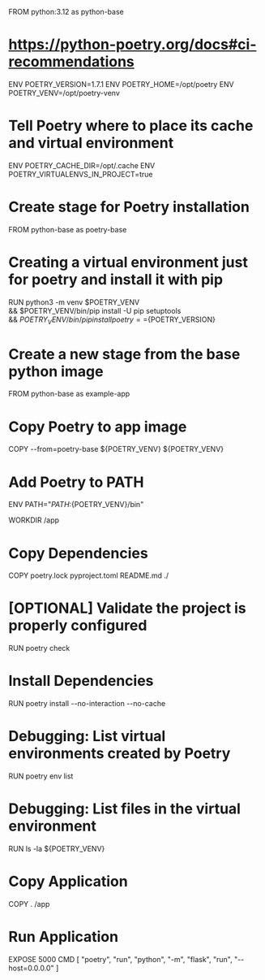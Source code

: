 FROM python:3.12 as python-base

# https://python-poetry.org/docs#ci-recommendations

ENV POETRY_VERSION=1.7.1
ENV POETRY_HOME=/opt/poetry
ENV POETRY_VENV=/opt/poetry-venv

# Tell Poetry where to place its cache and virtual environment

ENV POETRY_CACHE_DIR=/opt/.cache
ENV POETRY_VIRTUALENVS_IN_PROJECT=true

# Create stage for Poetry installation

FROM python-base as poetry-base

# Creating a virtual environment just for poetry and install it with pip

RUN python3 -m venv $POETRY_VENV \
&& $POETRY_VENV/bin/pip install -U pip setuptools \
&& $POETRY_VENV/bin/pip install poetry==${POETRY_VERSION}

# Create a new stage from the base python image

FROM python-base as example-app

# Copy Poetry to app image

COPY --from=poetry-base ${POETRY_VENV} ${POETRY_VENV}

# Add Poetry to PATH

ENV PATH="${PATH}:${POETRY_VENV}/bin"

WORKDIR /app

# Copy Dependencies

COPY poetry.lock pyproject.toml README.md ./

# [OPTIONAL] Validate the project is properly configured

RUN poetry check

# Install Dependencies

RUN poetry install --no-interaction --no-cache

# Debugging: List virtual environments created by Poetry

RUN poetry env list

# Debugging: List files in the virtual environment

RUN ls -la ${POETRY_VENV}

# Copy Application

COPY . /app

# Run Application

EXPOSE 5000
CMD [ "poetry", "run", "python", "-m", "flask", "run", "--host=0.0.0.0" ]